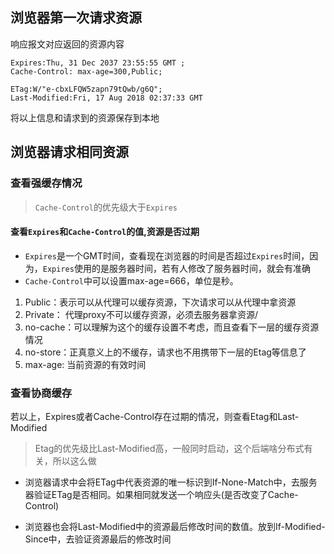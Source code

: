 ## 浏览器第一次请求资源
响应报文对应返回的资源内容
```
Expires:Thu, 31 Dec 2037 23:55:55 GMT ;
Cache-Control: max-age=300,Public;

ETag:W/"e-cbxLFQW5zapn79tQwb/g6Q";
Last-Modified:Fri, 17 Aug 2018 02:37:33 GMT
```
将以上信息和请求到的资源保存到本地

## 浏览器请求相同资源
### 查看强缓存情况
>`Cache-Control`的优先级大于`Expires`

#### 查看`Expires`和`Cache-Control`的值,资源是否过期
 - `Expires`是一个GMT时间，查看现在浏览器的时间是否超过`Expires`时间，因为，`Expires`使用的是服务器时间，若有人修改了服务器时间，就会有准确
 - `Cache-Control`中可以设置max-age=666，单位是秒。
  1. Public：表示可以从代理可以缓存资源，下次请求可以从代理中拿资源
  2. Private： 代理proxy不可以缓存资源，必须去服务器拿资源/
  3. no-cache：可以理解为这个的缓存设置不考虑，而且查看下一层的缓存资源情况
  4. no-store：正真意义上的不缓存，请求也不用携带下一层的Etag等信息了
  5. max-age: 当前资源的有效时间

### 查看协商缓存
 若以上，Expires或者Cache-Control存在过期的情况，则查看Etag和Last-Modified
 >Etag的优先级比Last-Modified高，一般同时启动，这个后端啥分布式有关，所以这么做

 - 浏览器请求中会将ETag中代表资源的唯一标识到If-None-Match中，去服务器验证ETag是否相同。如果相同就发送一个响应头(是否改变了Cache-Control)

 - 浏览器也会将Last-Modified中的资源最后修改时间的数值。放到If-Modified-Since中，去验证资源最后的修改时间
